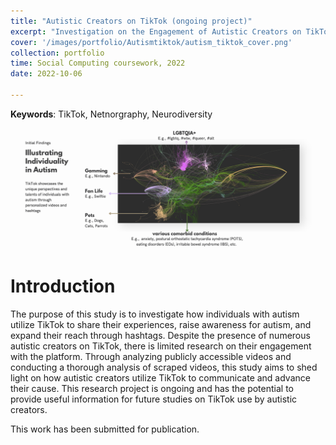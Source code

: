 ```yaml
---
title: "Autistic Creators on TikTok (ongoing project)"
excerpt: "Investigation on the Engagement of Autistic Creators on TikTok."
cover: '/images/portfolio/Autismtiktok/autism_tiktok_cover.png'
collection: portfolio
time: Social Computing coursework, 2022
date: 2022-10-06

---
```

**Keywords**: TikTok, Netnorgraphy, Neurodiversity

![teaser](/images/portfolio/Autismtiktok/autism_tiktok_teaser.png)


# Introduction

The purpose of this study is to investigate how individuals with autism utilize TikTok to share their experiences, raise awareness for autism, and expand their reach through hashtags. Despite the presence of numerous autistic creators on TikTok, there is limited research on their engagement with the platform. Through analyzing publicly accessible videos and conducting a thorough analysis of scraped videos, this study aims to shed light on how autistic creators utilize TikTok to communicate and advance their cause. This research project is ongoing and has the potential to provide useful information for future studies on TikTok use by autistic creators.

This work has been submitted for publication.